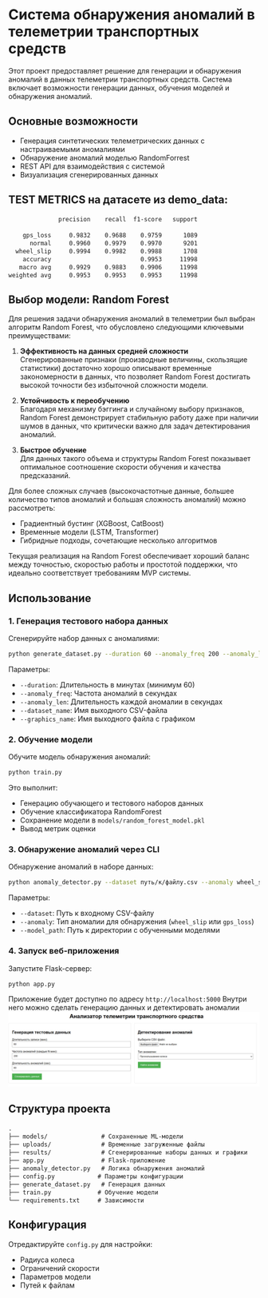 # Система обнаружения аномалий в телеметрии транспортных средств

Этот проект предоставляет решение для генерации и обнаружения аномалий в данных телеметрии транспортных средств. Система включает возможности генерации данных, обучения моделей и обнаружения аномалий.

## Основные возможности

- Генерация синтетических телеметрических данных с настраиваемыми аномалиями
- Обнаружение аномалий моделью RandomForrest
- REST API для взаимодействия с системой
- Визуализация сгенерированных данных


## TEST METRICS на датасете из demo_data:
```
              precision    recall  f1-score   support

    gps_loss     0.9832    0.9688    0.9759      1089
      normal     0.9960    0.9979    0.9970      9201
  wheel_slip     0.9994    0.9982    0.9988      1708
    accuracy                         0.9953     11998
   macro avg     0.9929    0.9883    0.9906     11998
weighted avg     0.9953    0.9953    0.9953     11998
```

## Выбор модели: Random Forest

Для решения задачи обнаружения аномалий в телеметрии был выбран алгоритм Random Forest, что обусловлено следующими ключевыми преимуществами:

1. **Эффективность на данных средней сложности**  
   Сгенерированные признаки (производные величины, скользящие статистики) достаточно хорошо описывают временные закономерности в данных, что позволяет Random Forest достигать высокой точности без избыточной сложности модели.

2. **Устойчивость к переобучению**  
   Благодаря механизму бэггинга и случайному выбору признаков, Random Forest демонстрирует стабильную работу даже при наличии шумов в данных, что критически важно для задач детектирования аномалий.

3. **Быстрое обучение**  
   Для данных такого объема и структуры Random Forest показывает оптимальное соотношение скорости обучения и качества предсказаний.

Для более сложных случаев (высокочастотные данные, большее количество типов аномалий и большая сложность аномалий) можно рассмотреть:
- Градиентный бустинг (XGBoost, CatBoost)
- Временные модели (LSTM, Transformer)
- Гибридные подходы, сочетающие несколько алгоритмов

Текущая реализация на Random Forest обеспечивает хороший баланс между точностью, скоростью работы и простотой поддержки, что идеально соответствует требованиям MVP системы.
## Использование

### 1. Генерация тестового набора данных

Сгенерируйте набор данных с аномалиями:
```bash
python generate_dataset.py --duration 60 --anomaly_freq 200 --anomaly_len 60 --dataset_name dataset.csv --graphics_name plot.png
```

Параметры:
- `--duration`: Длительность в минутах (минимум 60)
- `--anomaly_freq`: Частота аномалий в секундах
- `--anomaly_len`: Длительность каждой аномалии в секундах
- `--dataset_name`: Имя выходного CSV-файла
- `--graphics_name`: Имя выходного файла с графиком

### 2. Обучение модели

Обучите модель обнаружения аномалий:
```bash
python train.py
```

Это выполнит:
- Генерацию обучающего и тестового наборов данных
- Обучение классификатора RandomForest
- Сохранение модели в `models/random_forest_model.pkl`
- Вывод метрик оценки




### 3. Обнаружение аномалий через CLI

Обнаружение аномалий в наборе данных:
```bash
python anomaly_detector.py --dataset путь/к/файлу.csv --anomaly wheel_slip --model_path models
```

Параметры:
- `--dataset`: Путь к входному CSV-файлу
- `--anomaly`: Тип аномалии для обнаружения (`wheel_slip` или `gps_loss`)
- `--model_path`: Путь к директории с обученными моделями

### 4. Запуск веб-приложения

Запустите Flask-сервер:
```bash
python app.py
```
Приложение будет доступно по адресу `http://localhost:5000`
Внутри него можно сделать генерацию данных и детектировать аномалии
![Скрин главной страницы](flask-photo.jpg)
## Структура проекта

```
.
├── models/               # Сохраненные ML-модели
├── uploads/              # Временные загруженные файлы
├── results/              # Сгенерированные наборы данных и графики
├── app.py                # Flask-приложение
├── anomaly_detector.py   # Логика обнаружения аномалий
├── config.py            # Параметры конфигурации
├── generate_dataset.py   # Генерация данных
├── train.py             # Обучение модели
└── requirements.txt     # Зависимости
```

## Конфигурация

Отредактируйте `config.py` для настройки:
- Радиуса колеса
- Ограничений скорости
- Параметров модели
- Путей к файлам

